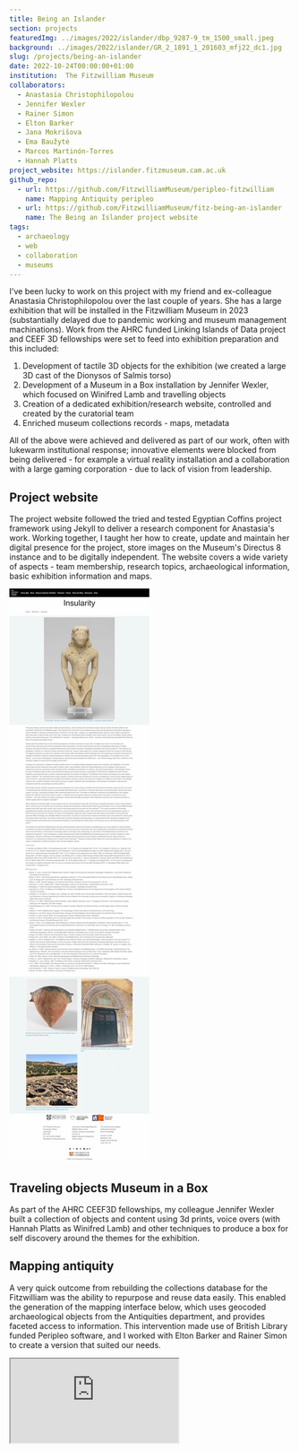 ```yaml
---
title: Being an Islander
section: projects
featuredImg: ../images/2022/islander/dbp_9287-9_tm_1500_small.jpeg
background: ../images/2022/islander/GR_2_1891_1_201603_mfj22_dc1.jpg
slug: /projects/being-an-islander
date: 2022-10-24T00:00:00+01:00
institution:  The Fitzwilliam Museum
collaborators:
  - Anastasia Christophilopolou
  - Jennifer Wexler
  - Rainer Simon
  - Elton Barker
  - Jana Mokrišova
  - Ema Baužytė
  - Marcos Martinón-Torres
  - Hannah Platts
project_website: https://islander.fitzmuseum.cam.ac.uk
github_repo:
  - url: https://github.com/FitzwilliamMuseum/peripleo-fitzwilliam
    name: Mapping Antiquity peripleo
  - url: https://github.com/FitzwilliamMuseum/fitz-being-an-islander
    name: The Being an Islander project website
tags:
  - archaeology
  - web
  - collaboration
  - museums
---
```

I've been lucky to work on this project with my friend and 
ex-colleague Anastasia Christophilopolou over the last couple of years. She 
has a large exhibition that will be installed in the Fitzwilliam Museum in 2023
(substantially delayed due to pandemic working and museum management machinations). Work from 
the AHRC funded Linking Islands of Data project and CEEF 3D fellowships were set to feed into exhibition preparation and this 
included:

1. Development of tactile 3D objects for the exhibition (we created a large 3D cast of the Dionysos of Salmis torso)
2. Development of a Museum in a Box installation by Jennifer Wexler, which focused on Winifred Lamb and travelling objects
3. Creation of a dedicated exhibition/research website, controlled and created by the curatorial team
4. Enriched museum collections records - maps, metadata

All of the above were achieved and delivered as part of our work, often with lukewarm 
institutional response; innovative elements were blocked from being delivered - for example
a virtual reality installation and a collaboration with a large gaming corporation - due to 
lack of vision from leadership. 

## Project website 

The project website followed the tried and tested Egyptian Coffins project framework using 
Jekyll to deliver a research component for Anastasia's work. Working together, I taught her
how to create, update and maintain her digital presence for the project, store images on 
the Museum's Directus 8 instance and to be digitally independent. The website covers a wide
variety of aspects - team membership, research topics, archaeological information, basic exhibition
information and maps. 

![A screenshot of the project website](../images/2022/islander/islander.jpg)

## Traveling objects Museum in a Box

As part of the AHRC CEEF3D fellowships, my colleague Jennifer Wexler built a collection of objects
and content using 3d prints, voice overs (with Hannah Platts as Winifred Lamb) and other techniques to produce a box for self discovery around the themes 
for the exhibition. 

## Mapping antiquity

A very quick outcome from rebuilding the collections database for the Fitzwilliam was 
the ability to repurpose and reuse data easily. This enabled the generation of the mapping interface
below, which uses geocoded archaeological objects from the Antiquities department, and provides
faceted access to information. This intervention made use of British Library funded Peripleo
software, and I worked with Elton Barker and Rainer Simon to create a version that suited our needs.

<div class="ratio ratio-1x1">
    <iframe src="https://mapping-antiquity.fitzmuseum.cam.ac.uk/#/?/?/?/mode=points" 
        title="Mapping True to Nature" 
        allowfullscreen="true"></iframe>
</div>

